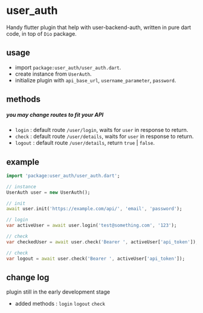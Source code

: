 # user_auth

Handy flutter plugin that help with user-backend-auth, written in pure dart code, in top of `Dio` package.

## usage
* import `package:user_auth/user_auth.dart`.
* create instance from `UserAuth`.
* initialize plugin with `api_base_url`, `username_parameter`, `password`.

## methods
##### you may change routes to fit your API
* `login` : default route `/user/login`, waits for `user` in response to return. 
* `check` : default route `/user/details`, waits for `user` in response to return.  
* `logout` : default route `/user/details`, return `true` | `false`.

## example
```dart
import 'package:user_auth/user_auth.dart';

// instance
UserAuth user = new UserAuth();

// init
await user.init('https://example.com/api/', 'email', 'password');

// login
var activeUser = await user.login('test@something.com', '123');

// check
var checkedUser = await user.check('Bearer ', activeUser['api_token']); // change 'Bearer ' and api_token with your own parameter

// check
var logout = await user.check('Bearer ', activeUser['api_token']); 
```

## change log
plugin still in the early development stage
* added methods : `login` `logout` `check`